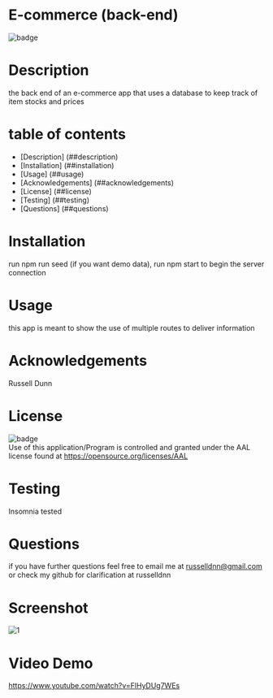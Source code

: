 
  
  # E-commerce (back-end)

  ![badge](https://img.shields.io/badge/license-AAL-important)

  # Description

  the back end of an e-commerce app that uses a database to keep track of item stocks and prices

  # table of contents

  - [Description] (##description)
  - [Installation] (##installation)
  - [Usage] (##usage)
  - [Acknowledgements] (##acknowledgements)
  - [License] (##license)
  - [Testing] (##testing)
  - [Questions] (##questions)

  # Installation
  run npm run seed (if you want demo data), run npm start to begin the server connection

  # Usage
  this app is meant to show the use of multiple routes to deliver information

  # Acknowledgements
  Russell Dunn

  # License
  ![badge](https://img.shields.io/badge/license-AAL-important)
  <br>
  Use of this application/Program is controlled and granted under the AAL license found at <https://opensource.org/licenses/AAL>

  # Testing
  Insomnia tested

  # Questions
  if you have further questions feel free to email me at russelldnn@gmail.com or check my github for clarification at russelldnn

  # Screenshot
  
  ![1](https://user-images.githubusercontent.com/104922988/181070682-4546ad17-9c38-4484-9ea2-4f9717457a70.PNG)


  # Video Demo
  
  https://www.youtube.com/watch?v=FlHyDUg7WEs



